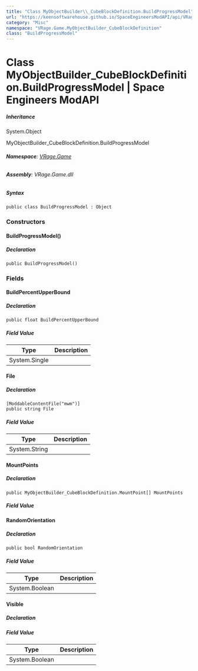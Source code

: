```yaml
---
title: "Class MyObjectBuilder\\_CubeBlockDefinition.BuildProgressModel"
url: "https://keensoftwarehouse.github.io/SpaceEngineersModAPI/api/VRage.Game.MyObjectBuilder_CubeBlockDefinition.BuildProgressModel.html"
category: "Misc"
namespace: "VRage.Game.MyObjectBuilder_CubeBlockDefinition"
class: "BuildProgressModel"
---
```


# Class MyObjectBuilder\_CubeBlockDefinition.BuildProgressModel | Space Engineers ModAPI

##### Inheritance

System.Object

MyObjectBuilder\_CubeBlockDefinition.BuildProgressModel

###### **Namespace**: [VRage.Game](https://keensoftwarehouse.github.io/SpaceEngineersModAPI/api/VRage.Game.html)

###### **Assembly**: VRage.Game.dll

##### Syntax

```
public class BuildProgressModel : Object
```

### [](#constructors)Constructors

#### [](#VRage_Game_MyObjectBuilder_CubeBlockDefinition_BuildProgressModel__ctor)BuildProgressModel()

##### Declaration

```
public BuildProgressModel()
```

### [](#fields)Fields

#### [](#VRage_Game_MyObjectBuilder_CubeBlockDefinition_BuildProgressModel_BuildPercentUpperBound)BuildPercentUpperBound

##### Declaration

```
public float BuildPercentUpperBound
```

##### Field Value

| Type | Description |
| --- | --- |
| System.Single |     |

#### [](#VRage_Game_MyObjectBuilder_CubeBlockDefinition_BuildProgressModel_File)File

##### Declaration

```
[ModdableContentFile("mwm")]
public string File
```

##### Field Value

| Type | Description |
| --- | --- |
| System.String |     |

#### [](#VRage_Game_MyObjectBuilder_CubeBlockDefinition_BuildProgressModel_MountPoints)MountPoints

##### Declaration

```
public MyObjectBuilder_CubeBlockDefinition.MountPoint[] MountPoints
```

##### Field Value

#### [](#VRage_Game_MyObjectBuilder_CubeBlockDefinition_BuildProgressModel_RandomOrientation)RandomOrientation

##### Declaration

```
public bool RandomOrientation
```

##### Field Value

| Type | Description |
| --- | --- |
| System.Boolean |     |

#### [](#VRage_Game_MyObjectBuilder_CubeBlockDefinition_BuildProgressModel_Visible)Visible

##### Declaration

##### Field Value

| Type | Description |
| --- | --- |
| System.Boolean |     |
